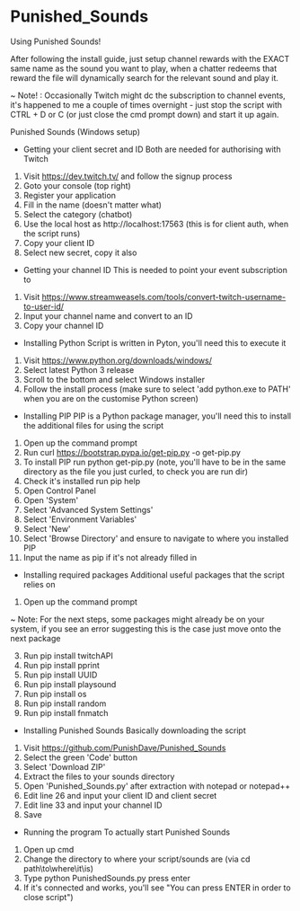 # Punished_Sounds
Using Punished Sounds!

After following the install guide, just setup channel rewards with the EXACT same name as the sound you want to play, when a chatter redeems that reward the file will dynamically search for the relevant sound and play it.

~ Note! : Occasionally Twitch might dc the subscription to channel events, it's happened to me a couple of times overnight - just stop the script with CTRL + D or C (or just close the cmd prompt down) and start it up again.

Punished Sounds (Windows setup)

- Getting your client secret and ID
Both are needed for authorising with Twitch

1. Visit https://dev.twitch.tv/ and follow the signup process
2. Goto your console (top right)
3. Register your application
4. Fill in the name (doesn't matter what)
5. Select the category (chatbot)
6. Use the local host as http://localhost:17563 (this is for client auth, when the script runs)
7. Copy your client ID
8. Select new secret, copy it also

- Getting your channel ID
This is needed to point your event subscription to

1. Visit https://www.streamweasels.com/tools/convert-twitch-username-to-user-id/
2. Input your channel name and convert to an ID
3. Copy your channel ID

- Installing Python
Script is written in Pyton, you'll need this to execute it

1. Visit https://www.python.org/downloads/windows/
2. Select latest Python 3 release
3. Scroll to the bottom and select Windows installer
4. Follow the install process (make sure to select 'add python.exe to PATH' when you are on the customise Python screen)

- Installing PIP
PIP is a Python package manager, you'll need this to install the additional files for using the script

1. Open up the command prompt
2. Run curl https://bootstrap.pypa.io/get-pip.py -o get-pip.py
3. To install PIP run python get-pip.py (note, you'll have to be in the same directory as the file you just curled, to check you are run dir)
4. Check it's installed run pip help
5. Open Control Panel
6. Open 'System'
7. Select 'Advanced System Settings'
8. Select 'Environment Variables'
9. Select 'New'
10. Select 'Browse Directory' and ensure to navigate to where you installed PIP
11. Input the name as pip if it's not already filled in

- Installing required packages
Additional useful packages that the script relies on

1. Open up the command prompt

~ Note: For the next steps, some packages might already be on your system, if you see an error suggesting this is the case just move onto the next package

3. Run pip install twitchAPI
4. Run pip install pprint
5. Run pip install UUID
6. Run pip install playsound
7. Run pip install os
8. Run pip install random
9. Run pip install fnmatch

- Installing Punished Sounds
Basically downloading the script

1. Visit https://github.com/PunishDave/Punished_Sounds
2. Select the green 'Code' button
3. Select 'Download ZIP'
4. Extract the files to your sounds directory
5. Open 'Punished_Sounds.py' after extraction with notepad or notepad++
6. Edit line 26 and input your client ID and client secret
7. Edit line 33 and input your channel ID
8. Save

- Running the program
To actually start Punished Sounds

1. Open up cmd
2. Change the directory to where your script/sounds are (via cd path\to\where\it\is)
3. Type python PunishedSounds.py press enter
4. If it's connected and works, you'll see "You can press ENTER in order to close script")
